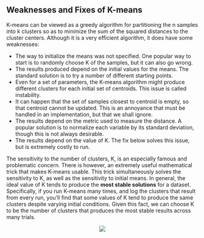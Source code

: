 ## Weaknesses and Fixes of K-means

K-means can be viewed as a greedy algorithm for partitioning the n samples into k clusters so as to minimize the sum of the squared distances to the cluster centers. Although it is a very efficient algorithm, it does have some weaknesses:

* The way to initialize the means was not specified. One popular way to start is to randomly choose K of the samples, but it can also go wrong.
* The results produced depend on the initial values for the means. The standard solution is to try a number of different starting points.
* Even for a set of parameters, the K-means algorithm might produce different clusters for each initial set of centroids. This issue is called instability.
* It can happen that the set of samples closest to centroid is empty, so that centroid cannot be updated. This is an annoyance that must be handled in an implementation, but that we shall ignore.
* The results depend on the metric used to measure the distance. A popular solution is to normalize each variable by its standard deviation, though this is not always desirable.
* The results depend on the value of K. The fix below solves this issue, but is extremely costly to run.

The sensitivity to the number of clusters, K, is an especially famous and problematic concern. There is however, an extremely useful mathematical trick that makes K-means usable. This trick simultaneously solves the sensitivity to K, as well as the sensitivity to initial means. In general, the ideal value of K tends to produce the **most stable solutions** for a dataset. Specifically, if you run K-means many times, and log the clusters that result from every run, you’ll find that some values of K tend to produce the same clusters despite varying initial conditions. Given this fact, we can choose K to be the number of clusters that produces the most stable results across many trials.

<p align="center">
	<img class="plot" src="/assets/determine_k_param.png" />
</p>
